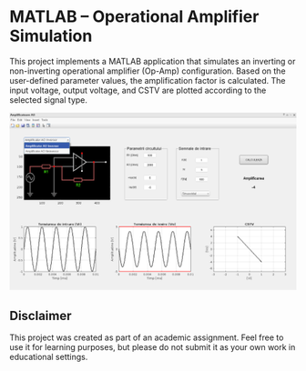 # MATLAB – Operational Amplifier Simulation

This project implements a MATLAB application that simulates an inverting or non-inverting operational amplifier (Op-Amp) configuration. Based on the user-defined parameter values, the amplification factor is calculated. The input voltage, output voltage, and CSTV are plotted according to the selected signal type.

![](https://raw.githubusercontent.com/c0smin27/MATLAB-AO-Amplifier/main/README.png)

## Disclaimer

This project was created as part of an academic assignment. Feel free to use it for learning purposes, but please do not submit it as your own work in educational settings.
